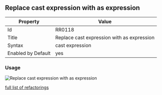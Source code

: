 ## Replace cast expression with as expression

Property | Value
--- | ---
Id|RR0118
Title|Replace cast expression with as expression
Syntax|cast expression
Enabled by Default|yes

### Usage

![Replace cast expression with as expression](../../images/refactorings/ReplaceCastWithAs.png)

[full list of refactorings](Refactorings.md)